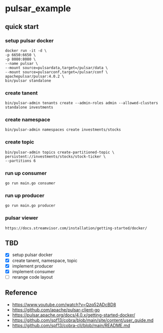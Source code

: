 # pulsar_example

## quick start
### setup pulsar docker
```
docker run -it -d \
-p 6650:6650 \
-p 8080:8080 \
--name pulsar \
--mount source=pulsardata,target=/pulsar/data \
--mount source=pulsarconf,target=/pulsar/conf \
apachepulsar/pulsar:4.0.2 \
bin/pulsar standalone
```
### create tanent
```
bin/pulsar-admin tenants create --admin-roles admin --allowed-clusters standalone investments
```
### create namespace
```
bin/pulsar-admin namespaces create investments/stocks
```
### create topic
```
bin/pulsar-admin topics create-partitioned-topic \
persistent://investments/stocks/stock-ticker \
--partitions 6
```

### run up consumer
```
go run main.go consumer
```
### run up producer
```
go run main.go producer
```

### pulsar viewer
```
https://docs.streamvisor.com/installation/getting-started/docker/
```

## TBD
- [x] setup pulsar docker
- [x] create tanent, namespace, topic
- [x] implement producer
- [x] implement consumer
- [ ] rerange code layout

## Reference
- https://www.youtube.com/watch?v=Qzq52ADcBD8
- https://github.com/apache/pulsar-client-go
- https://pulsar.apache.org/docs/4.0.x/getting-started-docker/
- https://github.com/spf13/cobra/blob/main/site/content/user_guide.md
- https://github.com/spf13/cobra-cli/blob/main/README.md